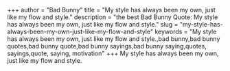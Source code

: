 +++
author = "Bad Bunny"
title = "My style has always been my own, just like my flow and style."
description = "the best Bad Bunny Quote: My style has always been my own, just like my flow and style."
slug = "my-style-has-always-been-my-own-just-like-my-flow-and-style"
keywords = "My style has always been my own, just like my flow and style.,bad bunny,bad bunny quotes,bad bunny quote,bad bunny sayings,bad bunny saying,quotes, sayings,quote, saying, motivation"
+++
My style has always been my own, just like my flow and style.
